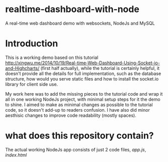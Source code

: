 # realtime-dashboard-with-node
A real-time web dashboard demo with websockets, NodeJs and MySQL

# Introduction
This is a working demo based on this tutorial http://xingwu.me/2014/10/19/Real-time-Web-Dashboard-Using-Socket-io-and-Highcharts/ (first half actually), while the tutorial is certainly helpful, it doesn't provide all the details for full implementation, such as the database structure, how would you serve static files and how to install the socket.io library for client side use.

My work here was to add the missing pieces to the tutorial code and wrap it all in one working NodeJs project, with minimal setup steps for it the demo to shine. I aimed to make as minimal changes as possible to the tutorial code, so it doesn't add-up to readers confusion.
I have also did minor aesthisic changes to improve code readability (mostly spaces).

# what does this repository contain?
The actual working NodeJs app consists of just 2 code files, *app.js*, *index.html*